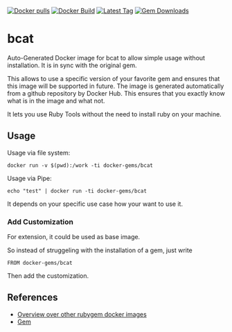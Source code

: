 [![Docker pulls](https://img.shields.io/docker/pulls/rubygem/bcat.svg)](https://hub.docker.com/r/rubygem/bcat/)
[![Docker Build](https://img.shields.io/docker/automated/rubygem/bcat.svg)](https://hub.docker.com/r/rubygem/bcat/)
[![Latest Tag](https://img.shields.io/github/tag/docker-rubygem/bcat.svg)](https://hub.docker.com/r/rubygem/bcat/)
[![Gem Downloads](https://img.shields.io/gem/dt/bcat.svg)](https://rubygems.org/gems/bcat/)
# bcat

Auto-Generated Docker image for bcat to allow simple usage without installation.
It is in sync with the original gem.

This allows to use a specific version of your favorite gem and ensures that this image will be supported in future.
The image is generated automatically from a github repository by Docker Hub.
This ensures that you exactly know what is in the image and what not.

It lets you use Ruby Tools without the need to install ruby on your machine.

## Usage

Usage via file system:

`docker run -v $(pwd):/work -ti docker-gems/bcat`

Usage via Pipe:

`echo "test" | docker run -ti docker-gems/bcat`

It depends on your specific use case how your want to use it.

### Add Customization

For extension, it could be used as base image.

So instead of struggeling with the installation of a gem, just write

`FROM docker-gems/bcat`

Then add the customization.

## References

 - [Overview over other rubygem docker images](https://github.com/thinkbot/docker-rubygem)
 - [Gem](https://rubygems.org/gems/bcat/)
